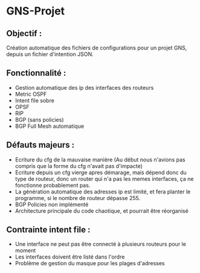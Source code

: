 # GNS-Projet

## Objectif :

Création automatique des fichiers de configurations pour un projet GNS, depuis un fichier d'intention JSON.

## Fonctionnalité :

- Gestion automatique des ip des interfaces des routeurs
- Metric OSPF
- Intent file sobre
- OPSF
- RIP
- BGP (sans policies)
- BGP Full Mesh automatique


## Défauts majeurs :

- Ecriture du cfg de la mauvaise manière (Au début nous n'avions pas compris que la forme du cfg n'avait pas d'impacte)
- Ecriture depuis un cfg vierge apres démarage, mais dépend donc du type de routeur, donc un router qui n'a pas les memes interfaces, ça ne fonctionne probablement pas.
- La génération automatique des adresses ip est limité, et fera planter le programme, si le nombre de routeur dépasse 255.
- BGP Policies non implémenté
- Architecture principale du code chaotique, et pourrait être réorganisé

## Contrainte intent file :

- Une interface ne peut pas être connecté à plusieurs routeurs pour le moment
- Les interfaces doivent être listé dans l'ordre
- Problème de gestion du masque pour les plages d'adresses

